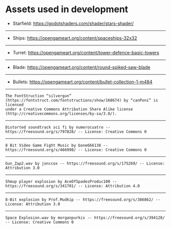 # Assets used in development

- Starfield: <https://godotshaders.com/shader/stars-shader/>

---

- Ships: <https://opengameart.org/content/spaceships-32x32>

---

- Turret: <https://opengameart.org/content/tower-defence-basic-towers>

---

- Blade: <https://opengameart.org/content/round-spiked-saw-blade>
---

- Bullets: <https://opengameart.org/content/bullet-collection-1-m484>

---

```
The FontStruction “silvergun”
(https://fontstruct.com/fontstructions/show/168674) by “canPoni” is licensed
under a Creative Commons Attribution Share Alike license
(http://creativecommons.org/licenses/by-sa/3.0/).
```

---

```
Distorted soundtrack sci fi by numerocuatro -- https://freesound.org/s/797828/ -- License: Creative Commons 0
```

---

```
8 Bit Video Game Fight Music by bone666138 -- https://freesound.org/s/466998/ -- License: Creative Commons 0
```
---

```
Gun_Zap2.wav by jonccox -- https://freesound.org/s/175269/ -- License: Attribution 3.0
```

---

```
Shmup player explosion by AceOfSpadesProduc100 -- https://freesound.org/s/341701/ -- License: Attribution 4.0
```
---

```
8-Bit explosion by Prof.Mudkip -- https://freesound.org/s/386862/ -- License: Attribution 3.0
```

---

```
Space Explosion.wav by morganpurkis -- https://freesound.org/s/394128/ -- License: Creative Commons 0
```
